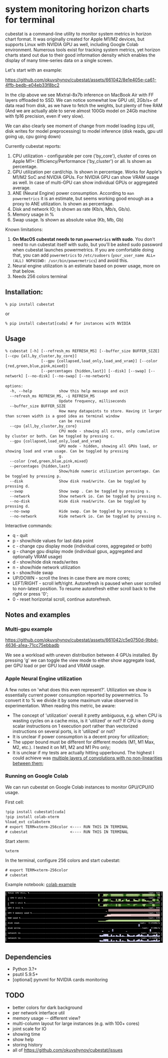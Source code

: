 # system monitoring horizon charts for terminal

cubestat is a command-line utility to monitor system metrics in horizon chart format. It was originally created for Apple M1/M2 devices, but supports Linux with NVIDIA GPU as well, including Google Colab environment.
Numerous tools exist for tracking system metrics, yet horizon charts stand out due to their good information density which enables the display of many time-series data on a single screen.

Let's start with an example:

https://github.com/okuvshynov/cubestat/assets/661042/8e1e405e-ca61-4ffb-bedb-e04eb33f8bc2

In the clip above we see Mixtral-8x7b inference on MacBook Air with FF layers offloaded to SSD. 
We can notice somewhat low GPU util, 2Gb/s+ of data read from disk, as we have to fetch the weights, but plenty of free RAM (And we are actually able to serve almost 100Gb model on 24Gb machine with fp16 precision, even if very slow).

We can also clearly see moment of change from model loading (cpu util, disk writes for model preprocessing) to model inference (disk reads, gpu util going up, cpu going down)

Currently cubestat reports:
1. CPU utilization - configurable per core ('by_core'), cluster of cores on Apple M1+: Efficiency/Performance ('by_cluster') or all. Is shown as percentage.
2. GPU utilization per card/chip. Is shown in percentage. Works for Apple's M1/M2 SoC and NVIDIA GPUs. For NVIDIA GPU can show VRAM usage as well. In case of multi-GPU can show individual GPUs or aggregated average.
3. ANE (Neural Engine) power consumption. According to `man powermetrics` it is an estimate, but seems working good enough as a proxy to ANE utilization. Is shown as percentage.
4. Disk and network IO; Is shown as rate (Kb/s, Mb/s, Gb/s).
5. Memory usage in %
6. Swap usage. Is shown as absolute value (Kb, Mb, Gb)

Known limitations:
1. **On MacOS cubestat needs to run `powermetrics` with sudo**. You don't need to run cubestat itself with sudo, but you'll be asked sudo password when cubestat launches powermetrics. If you are comfortable doing that, you can add `powermetrics` to `/etc/sudoers` (`your_user_name ALL=(ALL) NOPASSWD: /usr/bin/powermetrics`) and avoid this.
2. Neural engine utilization is an estimate based on power usage, more on that below.
3. Needs 256 colors terminal

## Installation:

```
% pip install cubestat
```

or 

```
% pip install cubestat[cuda] # for instances with NVIDIA
```

## Usage

```
% cubestat [-h] [--refresh_ms REFRESH_MS] [--buffer_size BUFFER_SIZE] [--cpu {all,by_cluster,by_core}]
                [--gpu {collapsed,load_only,load_and_vram}] [--color {red,green,blue,pink,mixed}]
                [--percentages {hidden,last}] [--disk] [--swap] [--network] [--no-disk] [--no-swap] [--no-network]

options:
  -h, --help            show this help message and exit
  --refresh_ms REFRESH_MS, -i REFRESH_MS
                        Update frequency, milliseconds
  --buffer_size BUFFER_SIZE
                        How many datapoints to store. Having it larger than screen width is a good idea as terminal window
                        can be resized
  --cpu {all,by_cluster,by_core}
                        CPU mode - showing all cores, only cumulative by cluster or both. Can be toggled by pressing c.
  --gpu {collapsed,load_only,load_and_vram}
                        GPU mode - hidden, showing all GPUs load, or showing load and vram usage. Can be toggled by pressing
                        g.
  --color {red,green,blue,pink,mixed}
  --percentages {hidden,last}
                        Show/hide numeric utilization percentage. Can be toggled by pressing p.
  --disk                Show disk read/write. Can be toggled by pressing d.
  --swap                Show swap . Can be toggled by pressing s.
  --network             Show network io. Can be toggled by pressing n.
  --no-disk             Hide disk read/write. Can be toggled by pressing d.
  --no-swap             Hide swap. Can be toggled by pressing s.
  --no-network          Hide network io. Can be toggled by pressing n.
```

Interactive commands:
* q - quit
* p - show/hide values for last data point
* c - change cpu display mode (individual cores, aggregated or both)
* g - change gpu display mode (individual gpus, aggregated and optionally VRAM usage)
* d - show/hide disk reads/writes
* n - show/hide network utilization
* s - show/hide swap
* UP/DOWN - scroll the lines in case there are more cores;
* LEFT/RIGHT - scroll left/right. Autorefresh is paused when user scrolled to non-latest position. To resume autorefresh either scroll back to the right or press '0';
* 0 - reset horizontal scroll, continue autorefresh.

## Notes and examples

### Multi-gpu example 

https://github.com/okuvshynov/cubestat/assets/661042/c5e0750d-9bbd-4636-a1ea-71cc75ebbadb

We see a workload with uneven distribution between 4 GPUs installed. By pressing 'g' we can toggle the view mode to either show aggregate load, per GPU load or per GPU load and VRAM usage.

### Apple Neural Engine utilization

A few notes on 'what does this even represent?'. Utilization we show is essentially current power consumption reported by powermetrics. To convert it to % we divide it by some maximum value observed in experimentation. When reading this metric, be aware:
* The concept of 'utilization' overall it pretty ambiguous, e.g. when CPU is wasting cycles on a cache miss, is it 'utilized' or not? If CPU is doing scalar instructions on 1 execution port rather than vectorized instructions on several ports, is it 'utilized' or not?
* It is unclear if power consumption is a decent proxy for utilization;
* The upper bound must be different for different models (M1, M1 Max, M2, etc.). I tested it on M1, M2 and M1 Pro only;
* It is unclear if my tests are actually hitting upperbound. The highest I could achieve was [multiple layers of convolutions with no non-linearities between them](scripts/apple_loadgen.py#L26-L31);

### Running on Google Colab 

We can run cubestat on Google Colab instances to monitor GPU/CPU/IO usage.

First cell:
```
!pip install cubestat[cuda]
!pip install colab-xterm
%load_ext colabxterm
# export TERM=xterm-256color <---- RUN THIS IN TERMINAL
# cubestat                   <---- RUN THIS IN TERMINAL
```

Start xterm:
```
%xterm
```

In the terminal, configure 256 colors and start cubestat:
```
# export TERM=xterm-256color
# cubestat
```

Example notebook: [colab example](https://colab.research.google.com/drive/1EUOXGJ-WUYfrKjy0oC_H2ZkVRgiSWGcC#scrollTo=0sm8bcE1QgbW)

![colab cubestat](static/colab_cubestat.png)

## Dependencies
* Python 3.?+
* psutil 5.9.5+
* [optional] pynvml for NVIDIA cards monitoring

## TODO
* better colors for dark background
* per network interface util
* memory usage -- different view?  
* multi-column layout for large instances (e.g. with 100+ cores)
* joint scale for IO
* showing time
* show help
* storing history
* all of https://github.com/okuvshynov/cubestat/issues
